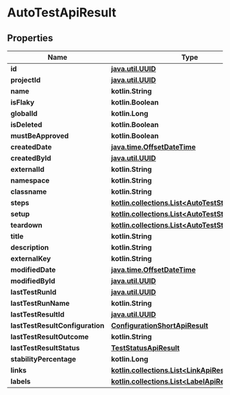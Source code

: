
# AutoTestApiResult

## Properties
| Name | Type | Description | Notes |
| ------------ | ------------- | ------------- | ------------- |
| **id** | [**java.util.UUID**](java.util.UUID.md) |  |  |
| **projectId** | [**java.util.UUID**](java.util.UUID.md) |  |  |
| **name** | **kotlin.String** |  |  |
| **isFlaky** | **kotlin.Boolean** |  |  |
| **globalId** | **kotlin.Long** |  |  |
| **isDeleted** | **kotlin.Boolean** |  |  |
| **mustBeApproved** | **kotlin.Boolean** |  |  |
| **createdDate** | [**java.time.OffsetDateTime**](java.time.OffsetDateTime.md) |  |  |
| **createdById** | [**java.util.UUID**](java.util.UUID.md) |  |  |
| **externalId** | **kotlin.String** |  |  [optional] |
| **namespace** | **kotlin.String** |  |  [optional] |
| **classname** | **kotlin.String** |  |  [optional] |
| **steps** | [**kotlin.collections.List&lt;AutoTestStepApiResult&gt;**](AutoTestStepApiResult.md) |  |  [optional] |
| **setup** | [**kotlin.collections.List&lt;AutoTestStepApiResult&gt;**](AutoTestStepApiResult.md) |  |  [optional] |
| **teardown** | [**kotlin.collections.List&lt;AutoTestStepApiResult&gt;**](AutoTestStepApiResult.md) |  |  [optional] |
| **title** | **kotlin.String** |  |  [optional] |
| **description** | **kotlin.String** |  |  [optional] |
| **externalKey** | **kotlin.String** |  |  [optional] |
| **modifiedDate** | [**java.time.OffsetDateTime**](java.time.OffsetDateTime.md) |  |  [optional] |
| **modifiedById** | [**java.util.UUID**](java.util.UUID.md) |  |  [optional] |
| **lastTestRunId** | [**java.util.UUID**](java.util.UUID.md) |  |  [optional] |
| **lastTestRunName** | **kotlin.String** |  |  [optional] |
| **lastTestResultId** | [**java.util.UUID**](java.util.UUID.md) |  |  [optional] |
| **lastTestResultConfiguration** | [**ConfigurationShortApiResult**](ConfigurationShortApiResult.md) |  |  [optional] |
| **lastTestResultOutcome** | **kotlin.String** |  |  [optional] |
| **lastTestResultStatus** | [**TestStatusApiResult**](TestStatusApiResult.md) |  |  [optional] |
| **stabilityPercentage** | **kotlin.Long** |  |  [optional] |
| **links** | [**kotlin.collections.List&lt;LinkApiResult&gt;**](LinkApiResult.md) |  |  [optional] |
| **labels** | [**kotlin.collections.List&lt;LabelApiResult&gt;**](LabelApiResult.md) |  |  [optional] |



